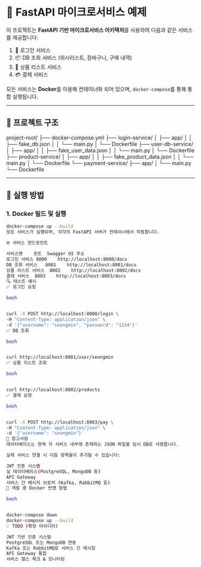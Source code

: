 # 🧩 FastAPI 마이크로서비스 예제

이 프로젝트는 **FastAPI 기반 마이크로서비스 아키텍처**를 사용하여 다음과 같은 서비스를 제공합니다:

1. 🔐 로그인 서비스  
2. 📦 DB 조회 서비스 (위시리스트, 장바구니, 구매 내역)  
3. 🛒 상품 리스트 서비스  
4. 💳 결제 서비스  

모든 서비스는 **Docker**를 이용해 컨테이너화 되어 있으며, `docker-compose`를 통해 통합 실행됩니다.

---

## 📁 프로젝트 구조

project-root/
├── docker-compose.yml
├── login-service/
│   ├── app/
│   │   ├── fake_db.json
│   │   └── main.py
│   └── Dockerfile
├── user-db-service/
│   ├── app/
│   │   ├── fake_user_data.json
│   │   └── main.py
│   └── Dockerfile
├── product-service/
│   ├── app/
│   │   ├── fake_product_data.json
│   │   └── main.py
│   └── Dockerfile
└── payment-service/
├── app/
│   └── main.py
└── Dockerfile



---

## 🐳 실행 방법

### 1. Docker 빌드 및 실행

```bash
docker-compose up --build
모든 서비스가 실행되며, 각각의 FastAPI 서버가 컨테이너에서 작동합니다.

🌐 서비스 엔드포인트

서비스명	포트	Swagger UI 주소
로그인 서비스	8000	http://localhost:8000/docs
DB 조회 서비스	8001	http://localhost:8001/docs
상품 리스트 서비스	8002	http://localhost:8002/docs
결제 서비스	8003	http://localhost:8003/docs
🔍 테스트 예시
✅ 로그인 요청

bash


curl -X POST http://localhost:8000/login \
-H "Content-Type: application/json" \
-d '{"username": "seongmin", "password": "1234"}'
✅ DB 조회

bash


curl http://localhost:8001/user/seongmin
✅ 상품 리스트 조회

bash


curl http://localhost:8002/products
✅ 결제 요청

bash


curl -X POST http://localhost:8003/pay \
-H "Content-Type: application/json" \
-d '{"username": "seongmin"}'
📝 참고사항
데이터베이스는 현재 각 서비스 내부에 존재하는 JSON 파일을 임시 DB로 사용합니다.

실제 서비스 연결 시 다음 항목들이 추가될 수 있습니다:

JWT 인증 시스템
실 데이터베이스(PostgreSQL, MongoDB 등)
API Gateway
서비스 간 메시지 브로커 (Kafka, RabbitMQ 등)
🔄 개발 중 Docker 반영 방법

bash


docker-compose down
docker-compose up --build
💡 TODO (확장 아이디어)

JWT 기반 인증 시스템
PostgreSQL 또는 MongoDB 연동
Kafka 또는 RabbitMQ로 서비스 간 메시징
API Gateway 통합
서비스 헬스 체크 & 모니터링
